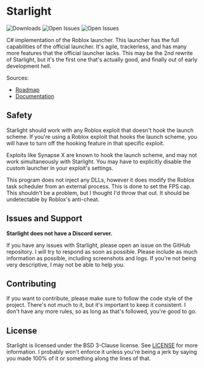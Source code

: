 # Starlight

![Downloads](https://img.shields.io/github/downloads/Substrant/Starlight/total)
![Open Issues](https://img.shields.io/github/issues-raw/Substrant/Starlight)
![Open Issues](https://img.shields.io/github/issues-closed-raw/Substrant/Starlight)

C# implementation of the Roblox launcher. This launcher has the full
capabilities of the official launcher. It's agile, trackerless, and has many
more features that the official launcher lacks. This may be the 2nd rewrite of
Starlight, but it's the first one that's actually good, and finally out of
early development hell.

Sources:
* [Roadmap](Roadmap.md)
* [Documentation](docs/Home.md)

## Safety
Starlight should work with any Roblox exploit that doesn't hook the launch
scheme. If you're using a Roblox exploit that hooks the launch scheme, you
will have to turn off the hooking feature in that specific exploit.

Exploits like Synapse X are known to hook the launch scheme, and may not work
simultaneously with Starlight. You may have to explicitly disable the custom
launcher in your exploit's settings.

This program does not inject any DLLs, however it does modify the Roblox
task scheduler from an external process. This is done to set the FPS cap. This
shouldn't be a problem, but I thought I'd throw that out. It should be
undetectable by Roblox's anti-cheat.

## Issues and Support
**Starlight does not have a Discord server.**

If you have any issues with Starlight, please open an issue on the GitHub
repository. I will try to respond as soon as possible. Please include as much
information as possible, including screenshots and logs. If you're not being
very descriptive, I may not be able to help you.

## Contributing
If you want to contribute, please make sure to follow the code style of the
project. There's not much to it, but it's important to keep it consistent. I
don't have any more rules, so as long as that's followed, you're good to go.

## License
Starlight is licensed under the BSD 3-Clause license. See [LICENSE](LICENSE) for
more information. I probably won't enforce it unless you're being a jerk by
saying you made 100% of it or something along the lines of that.